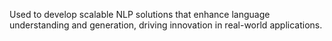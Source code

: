 Used to develop scalable NLP solutions that enhance language understanding and generation, driving innovation in real-world applications.
